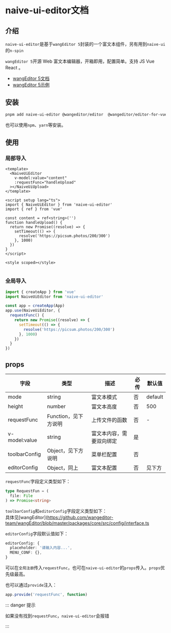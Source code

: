 <script setup lang="ts">
  import NaiveUiEditor from './components/NaiveUiEditor.vue'
</script>

# naive-ui-editor文档

## 介绍
`naive-ui-editor`是基于`wangEditor 5`封装的一个富文本组件，另有用到`naive-ui`的`n-spin`

`wangEditor 5`开源 Web 富文本编辑器，开箱即用，配置简单。支持 JS Vue React 。
- [wangEditor 5文档](https://www.wangeditor.com/)
- [wangEditor 5示例](https://www.wangeditor.com/demo/)

## 安装
```bash
pnpm add naive-ui-editor @wangeditor/editor  @wangeditor/editor-for-vue

```
也可以使用`npm`、`yarn`等安装。

## 使用

### 局部导入

<NaiveUiEditor></NaiveUiEditor>

```vue{4-8,15}
<template>
  <NaiveUiEditor
    v-model:value="content"
    :requestFunc="handleUpload"
  ></NaiveUiUpload>
</template>

<script setup lang="ts">
import { NaiveUiEditor } from 'naive-ui-editor'
import { ref } from 'vue'

const content = ref<string>('')
function handleUpload() {
  return new Promise((resolve) => {
    setTimeout(() => {
      resolve('https://picsum.photos/200/300')
    }, 1000)
  })
}
</script>

<style scoped></style>


```

### 全局导入

```ts
import { createApp } from 'vue'
import NaiveUiEditor from 'naive-ui-editor'

const app = createApp(App)
app.use(NaiveUiEditor, {
  requestFunc() {
    return new Promise((resolve) => {
      setTimeout(() => {
        resolve('https://picsum.photos/200/300')
      }, 1000)
    })
  }
})
```

## props

| 字段          | 类型                        | 描述                             | 必传 | 默认值 |
| ------------- | ------------------------------------------------------------ | -------------------------------------------------------- | ---- | ------ |
| mode          | string                | 富文本模式                                   | 否   |    default    |
| height        | number                                              | 富文本高度                                   | 否   |    500    |
| requestFunc   | Function，见下方说明                                 | 上传文件的函数                                           | 否   | -      |
| v-model:value | string                                             | 富文本内容，需要双向绑定                                   | 是   |        |
| toolbarConfig  | Object，见下方说明 | 菜单栏配置 | 否   |        |
| editorConfig   | Object，同上              | 富文本配置 | 否   | 见下方 |

`requestFunc`字段定义类型如下：

```ts
type RequestFun = (
  file: File
) => Promise<string>
```

`toolbarConfig`和`editorConfig`字段定义类型如下：<br/>
具体见[wangEditor](https://github.com/wangeditor-team/wangEditor/blob/master/packages/core/src/config/interface.ts

`editorConfig`字段默认值如下：
```ts
editorConfig: {
  placeholder: '请输入内容...',
  MENU_CONF: {},
}
```

可以在`全局注册`传入`requestFunc`，也可在`naive-ui-editor`的`props`传入。`props`优先级最高。

也可以通过`provide`注入：

```ts
app.provide('requestFunc', function)
```

::: danger 提示

如果没有找到`requestFunc`，`naive-ui-editor`会报错

:::
